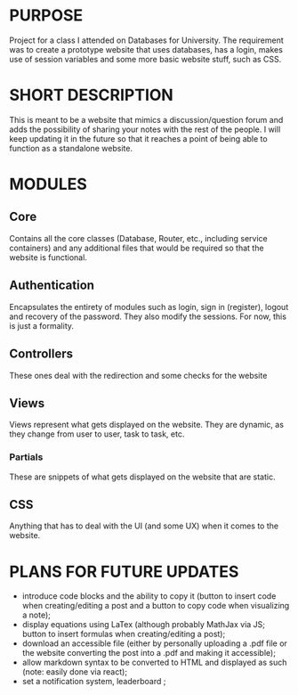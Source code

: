 # PURPOSE
Project for a class I attended on Databases for University. The requirement was to create a prototype website that uses databases, has a login, makes use of session variables and some more basic website stuff, such as CSS.
# SHORT DESCRIPTION
This is meant to be a website that mimics a discussion/question forum and adds the possibility of sharing your notes with the rest of the people. I will keep updating it in the future so that it reaches a point of being able to function as a standalone website.
# MODULES
## Core
Contains all the core classes (Database, Router, etc., including service containers) and any additional files that would be required so that the website is functional.
## Authentication
Encapsulates the entirety of modules such as login, sign in (register), logout and recovery of the password. They also modify the sessions. For now, this is just a formality. 
## Controllers
These ones deal with the redirection and some checks for the website
## Views
Views represent what gets displayed on the website. They are dynamic, as they change from user to user, task to task, etc.
### Partials 
These are snippets of what gets displayed on the website that are static.
## CSS
Anything that has to deal with the UI (and some UX) when it comes to the website.
# PLANS FOR FUTURE UPDATES
- introduce code blocks and the ability to copy it (button to insert code when creating/editing a post and a button to copy code when visualizing a note);
- display equations using LaTex (although probably MathJax via JS; button to insert formulas when creating/editing a post);
- download an accessible file (either by personally uploading a .pdf file or the website converting the post into a .pdf and making it accessible);
- allow markdown syntax to be converted to HTML and displayed as such (note: easily done via react);
- set a notification system, leaderboard ;
